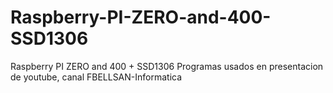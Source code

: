 # Raspberry-PI-ZERO-and-400-SSD1306
Raspberry PI ZERO and 400 + SSD1306
Programas usados en presentacion de youtube, canal FBELLSAN-Informatica
